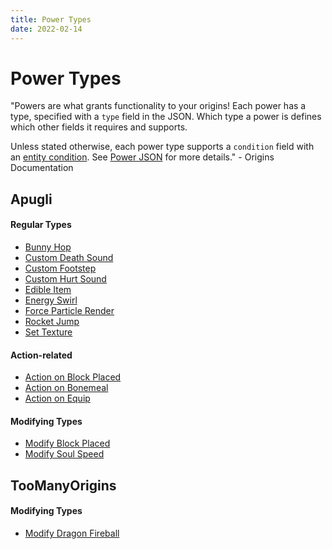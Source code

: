 ```yaml
---
title: Power Types
date: 2022-02-14
---
```


# Power Types

"Powers are what grants functionality to your origins! Each power has a type, specified with a `type` field in the JSON. Which type a power is defines which other fields it requires and supports.

Unless stated otherwise, each power type supports a `condition` field with an [entity condition](https://origins.readthedocs.io/en/latest/entity_conditions/). See [Power JSON](https://origins.readthedocs.io/en/latest/power_json/) for more details." - Origins Documentation

## Apugli

#### Regular Types
- [Bunny Hop](bunny_hop)
- [Custom Death Sound](custom_death_sound)
- [Custom Footstep](custom_footstep)
- [Custom Hurt Sound](custom_hurt_sound)
- [Edible Item](edible_item)
- [Energy Swirl](energy_swirl)
- [Force Particle Render](force_particle_render)
- [Rocket Jump](rocket_jump)
- [Set Texture](set_texture)

#### Action-related
- [Action on Block Placed](action_on_block_placed)
- [Action on Bonemeal](action_on_bonemeal)
- [Action on Equip](action_on_equip)

#### Modifying Types
- [Modify Block Placed](modify_block_placed)
- [Modify Soul Speed](modify_soul_speed)

## TooManyOrigins

#### Modifying Types
- [Modify Dragon Fireball](modify_dragon_fireball)